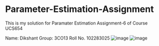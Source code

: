 # Parameter-Estimation-Assignment
This is my solution for Paramater Estimation Assignment-6 of Course UCS654

Name: Dikshant
Group: 3CO13
Roll No. 102283025
![image](https://github.com/Lastmile04/Parameter-Estimation/assets/76776321/b2c623ed-fa1e-4ef0-961c-a519750ad859)
![image](https://github.com/Lastmile04/Parameter-Estimation/assets/76776321/94a78bf2-1d6a-45d1-81e1-7ccfe52b0bc5)


